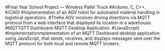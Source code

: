 #Final Year School Project — Wireless Pallet Truck
#Arduino, C, C++, KiCAD)
#Implementation of an AGV robot for automated material handling in logistical operations.
#Thehe AGV receives driving directions via MQTT protocol from a web interface that displayed its location in a warehouse.
#MQTTQTT Dashboard-MQTT Desktop Application.
#(JavaScript)
#Implementationmplementation of an MQTT Dashboard desktop application using JavaScript, that sends, receives, and displays messages sent over the MQTT protocol for both local and remote MQTT brokers.